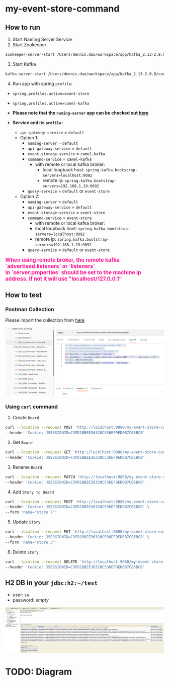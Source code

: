 # my-event-store-command

## How to run
1. Start Naming Server Service
2. Start Zookeeper 
```bash
zookeeper-server-start /Users/dennis.dao/workspace/app/kafka_2.13-2.8.0/config/zookeeper.properties
```
3. Start Kafka
```bash
kafka-server-start /Users/dennis.dao/workspace/app/kafka_2.13-2.8.0/config/server.properties
```
4. Run app with spring `profile`:
- `spring.profiles.active=event-store`
- `spring.profiles.active=camel-kafka`
- **Please note that the `naming-server` app can be checked out [here](https://bitbucket.org/simbataisa/mynetflix-eureka-naming-server/src/master/)**

- **Service and its `profile`:**
  - `api-gateway-service` = `default`
  - Option 1:
    - `naming-server` = `default`
    - `api-gateway-service` = `default`
    - `event-storage-service` = `camel-kafka`
    - `command-service` = `camel-kafka` 
      - with remote or local kafka broker:
        - local loopback host: `spring.kafka.bootstrap-servers=localhost:9092`
        - remote ip: `spring.kafka.bootstrap-servers=192.168.1.19:9092`
    - `query-service` = `default` or `event-store`
  - Option 2:
    - `naming-server` = `default`
    - `api-gateway-service` = `default`
    - `event-storage-service` = `event-store`
    - `command-service` = `event-store`
      - with remote or local kafka broker:
      - local loopback host: `spring.kafka.bootstrap-servers=localhost:9092`
      - remote ip: `spring.kafka.bootstrap-servers=192.168.1.19:9092`
    - `query-service` = `default` or `event-store` 

<span style="font-size: larger; font-weight: bold; color: deeppink">
  When using remote broker, the remote kafka `advertised.listeners` or `listeners` <br>
  in `server.properties` should be set to the machine ip address. If not it will use "localhost/127.0.0.1"
</span>                                         

## How to test
                       
### Postman Collection
Please import the collection from [here](docs/resources/CQRS%20Event%20Sourcing.postman_collection.json)

![Postman Collection](docs/resources/postman.png)

### Using `curl` command
1. Create `Board`
```bash
curl --location --request POST 'http://localhost:9080/my-event-store-command/boards/' \
--header 'Cookie: JSESSIONID=C3FD1BBEE36328C536EF9ED0B7CB5BC8'
```

2. Get `Board`
```bash 
curl --location --request GET 'http://localhost:9080/my-event-store-command/boards/9b0415a2-d13a-4af3-8fee-9c902d47cc13' \
--header 'Cookie: JSESSIONID=C3FD1BBEE36328C536EF9ED0B7CB5BC8'
```

3.  Rename `Board`
```bash
curl --location --request PATCH 'http://localhost:9080/my-event-store-command/boards/9b0415a2-d13a-4af3-8fee-9c902d47cc13?name=dennis 3' \
--header 'Cookie: JSESSIONID=C3FD1BBEE36328C536EF9ED0B7CB5BC8'
```

4. Add `Story to Board`
```bash
curl --location --request POST 'http://localhost:9080/my-event-store-command/boards/9b0415a2-d13a-4af3-8fee-9c902d47cc13/stories' \
--header 'Cookie: JSESSIONID=C3FD1BBEE36328C536EF9ED0B7CB5BC8' \
--form 'name="store 7"'
```
5. Update `Story`
```bash
curl --location --request PUT 'http://localhost:9080/my-event-store-command/boards/9b0415a2-d13a-4af3-8fee-9c902d47cc13/stories/fb7f25d5-3a68-4ab9-9aa9-3546e8847091?name=dennis story 1' \
--header 'Cookie: JSESSIONID=C3FD1BBEE36328C536EF9ED0B7CB5BC8' \
--form 'name="store 3"'
```
6. Delete `Story`
```bash
curl --location --request DELETE 'http://localhost:9080/my-event-store-command/boards/9b0415a2-d13a-4af3-8fee-9c902d47cc13/stories/fb7f25d5-3a68-4ab9-9aa9-3546e8847091' \
--header 'Cookie: JSESSIONID=C3FD1BBEE36328C536EF9ED0B7CB5BC8'
```

## H2 DB in your `jdbc:h2:~/test`
- user: `sa`
- password: _empty_

![H2](docs/resources/h2.png)
                                             

# TODO: Diagram
